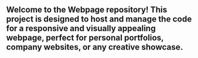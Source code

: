 ## Welcome to the Webpage repository! This project is designed to host and manage the code for a responsive and visually appealing webpage, perfect for personal portfolios, company websites, or any creative showcase.
